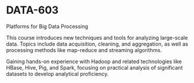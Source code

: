 # DATA-603
Platforms for Big Data Processing

This course introduces new techniques and tools for analyzing large-scale data. Topics include data acquisition, cleaning, and aggregation, as well as processing methods like map-reduce and streaming algorithms. 

Gaining hands-on experience with Hadoop and related technologies like HBase, Hive, Pig, and Spark, focusing on practical analysis of significant datasets to develop analytical proficiency.
